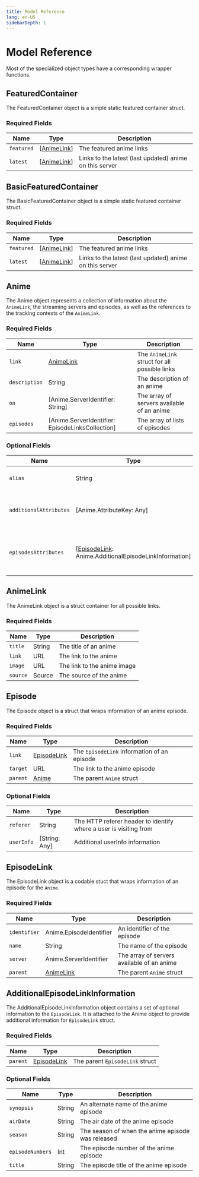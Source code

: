 ```yaml
---
title: Model Reference
lang: en-US
sidebarDepth: 1
---
```


# Model Reference

Most of the specialized object types have a corresponding wrapper functions.

## FeaturedContainer

The FeaturedContainer object is a simple static featured container struct.

### Required Fields

| Name       | Type                        | Description                                             |
| ---------- | --------------------------- | ------------------------------------------------------- |
| `featured` | \[[AnimeLink](#animelink)\] | The featured anime links                                |
| `latest`   | \[[AnimeLink](#animelink)\] | Links to the latest (last updated) anime on this server |

## BasicFeaturedContainer

The BasicFeaturedContainer object is a simple static featured container struct.

### Required Fields

| Name       | Type                        | Description                                             |
| ---------- | --------------------------- | ------------------------------------------------------- |
| `featured` | \[[AnimeLink](#animelink)\] | The featured anime links                                |
| `latest`   | \[[AnimeLink](#animelink)\] | Links to the latest (last updated) anime on this server |

## Anime

The Anime object represents a collection of information about the `AnimeLink`, the streaming servers and episodes, as well as the references to the tracking contexts of the `AnimeLink`.

### Required Fields

| Name          | Type                                             | Description                                   |
| ------------- | ------------------------------------------------ | --------------------------------------------- |
| `link`        | [AnimeLink](#animelink)                          | The `AnimeLink` struct for all possible links |
| `description` | String                                           | The description of an anime                   |
| `on`          | [Anime.ServerIdentifier: String]                 | The array of servers available of an anime    |
| `episodes`    | [Anime.ServerIdentifier: EpisodeLinksCollection] | The array of lists of episodes                |

### Optional Fields

| Name                   | Type                                                                  | Description                                             |
| ---------------------- | --------------------------------------------------------------------- | ------------------------------------------------------- |
| `alias`                | String                                                                | Another name for the anime                              |
| `additionalAttributes` | [Anime.AttributeKey: Any]                                             | provide additional information for `Anime` struct       |
| `episodesAttributes`   | [[EpisodeLink](#episodelink): Anime.AdditionalEpisodeLinkInformation] | provide additional information for `EpisodeLink` struct |

## AnimeLink

The AnimeLink object is a struct container for all possible links.

### Required Fields

| Name     | Type   | Description                 |
| -------- | ------ | --------------------------- |
| `title`  | String | The title of an anime       |
| `link`   | URL    | The link to the anime       |
| `image`  | URL    | The link to the anime image |
| `source` | Source | The source of the anime     |

## Episode

The Episode object is a struct that wraps information of an anime episode.

### Required Fields

| Name     | Type                        | Description                                 |
| -------- | --------------------------- | ------------------------------------------- |
| `link`   | [EpisodeLink](#episodelink) | The `EpisodeLink` information of an episode |
| `target` | URL                         | The link to the anime episode               |
| `parent` | [Anime](#anime)             | The parent `Anime` struct                   |

### Optional Fields

| Name       | Type          | Description                                                       |
| ---------- | ------------- | ----------------------------------------------------------------- |
| `referer`  | String        | The HTTP referer header to identify where a user is visiting from |
| `userInfo` | [String: Any] | Additional userInfo information                                   |

## EpisodeLink

The EpisodeLink object is a codable stuct that wraps information of an episode for the `Anime`.

### Required Fields

| Name         | Type                    | Description                                |
| ------------ | ----------------------- | ------------------------------------------ |
| `identifier` | Anime.EpisodeIdentifier | An identifier of the episode               |
| `name`       | String                  | The name of the episode                    |
| `server`     | Anime.ServerIdentifier  | The array of servers available of an anime |
| `parent`     | [AnimeLink](#animelink) | The parent `Anime` struct                  |

## AdditionalEpisodeLinkInformation

The AdditionalEpisodeLinkInformation object contains a set of optional information to the `EpisodeLink`. It is attached to the Anime object to provide additional information for `EpisodeLink` struct.

### Required Fields

| Name     | Type                        | Description                     |
| -------- | --------------------------- | ------------------------------- |
| `parent` | [EpisodeLink](#episodelink) | The parent `EpisodeLink` struct |

### Optional Fields

| Name             | Type   | Description                                       |
| ---------------- | ------ | ------------------------------------------------- |
| `synopsis`       | String | An alternate name of the anime episode            |
| `airDate`        | String | The air date of the anime episode                 |
| `season`         | String | The season of when the anime episode was released |
| `episodeNumbers` | Int    | The episode number of the anime episode           |
| `title`          | String | The episode title of the anime episode            |
